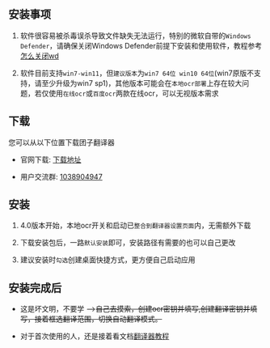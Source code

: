 ## 安装事项
1. 软件很容易被杀毒误杀导致文件缺失无法运行，特别的微软自带的`Windows Defender`，请确保关闭Windows Defender前提下安装和使用软件，教程参考[怎么关闭wd](/4.0/FAQ/faq#关闭wd的方法)

2. 软件目前支持`win7-win11`，但`建议版本`为`win7 64位 win10 64位`(win7原版不支持，请至少升级为win7 sp1)，其他版本可能会在`本地ocr部署`上存在较大问题，若仅使用`在线ocr`或`百度ocr`两款在线ocr，可以无视版本需求

## 下载
您可以从以下位置下载团子翻译器

- 官网下载: [下载地址](https://translator.dango.cloud)

- 用户交流群: [1038904947](https://jq.qq.com/?_wv=1027&k=ckG5LEpr)


## 安装
1. 4.0版本开始，本地ocr开关和启动已`整合到翻译器设置页面`内，无需额外下载

2. 下载安装包后，一路`默认安装`即可，安装路径有需要的也可以自己更改

3. 建议安装时`勾选`创建桌面快捷方式，更方便自己启动应用

## 安装完成后
- 这是坏文明，不要学 -->~~自己去摸索，创建ocr密钥并填写,创建翻译密钥并填写，接着框选翻译范围，切换自动翻译模式。~~

- 对于首次使用的人，还是接着看文档[翻译器教程](/4.0/basic/dangotranslator)